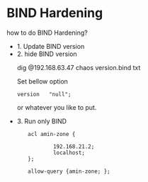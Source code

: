 # BIND Hardening

how to do BIND Hardening?

<ul>
<li>1. Update BIND version</li>

<li>2. hide BIND version

  dig @192.168.63.47 chaos version.bind txt

Set bellow option

    version   "null"; 
    
or whatever you like to put.

</li>
<li>3. Run only BIND</li>

<ul>


    acl amin-zone {

            192.168.21.2;
            localhost;
    };

    allow-query {amin-zone; };